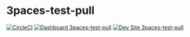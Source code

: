# 3paces-test-pull

[![CircleCI](https://circleci.com/gh/shaal/3paces-test-pull.svg?style=shield)](https://circleci.com/gh/shaal/3paces-test-pull)
[![Dashboard 3paces-test-pull](https://img.shields.io/badge/dashboard-3paces_test_pull-yellow.svg)](https://dashboard.pantheon.io/sites/8a6ec42a-b1c8-43e5-8a37-17443492f93b#dev/code)
[![Dev Site 3paces-test-pull](https://img.shields.io/badge/site-3paces_test_pull-blue.svg)](http://dev-3paces-test-pull.pantheonsite.io/)